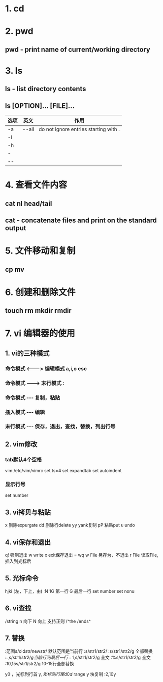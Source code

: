 # 1. cd

# 2. pwd
##  pwd - print name of current/working directory

# 3. ls 
## ls - list directory contents
## ls [OPTION]... [FILE]...
|选项|英文|作用|
|-|-|-|
|-a|--all|do not ignore entries starting with .|
|-l|||
|-h|||
|-|
|--|




# 4. 查看文件内容
## cat	nl	head/tail
## cat - concatenate files and print on the standard output
## 

# 5. 文件移动和复制
## cp	mv	

# 6. 创建和删除文件
## touch	rm	mkdir	rmdir

# 7. vi 编辑器的使用
## 1. vi的三种模式
### 命令模式 <---> 编辑模式 a,i,o   esc
### 命令模式 ---> 末行模式  :
### 命令模式 --- 复制，粘贴
### 插入模式 --- 编辑
### 末行模式 --- 保存，退出，查找，替换，列出行号

## 2. vim修改
### tab默认4个空格
vim /etc/vim/vimrc
set ts=4
set expandtab
set autoindent

### 显示行号
set number

## 3. vi拷贝与粘贴
x 删除expurgate
dd	删除行delete
yy	yank复制
pP	粘贴put
u	undo

## 4. vi保存和退出
q! 强制退出
w	write
x	exit保存退出 = wq
w File 另存为，不退出
r File	读取File,插入到光标后

## 5. 光标命令
hjki (左，下上，由)
:N
1G	第一行
G 	最后一行
set number
set nonu




## 6. vi查找
/string
n 向下
N 向上
支持正则	/^the	/ends^

## 7. 替换
:范围s/oldstr/newstr/ 默认范围是当前行
:s/str1/str2/
:s/str1/str2/g 全部替换
:.,$s/str1/str2/g 当前行到最后一行
:1,$s/str1/str2/g	全文
:%s/str1/str2/g		全文
:10,15s/str1/str2/g 	10-15行全部替换

y0 ，光标到行首
y$,  光标到行尾
d0
d$
range y 块复制
:2,10y







